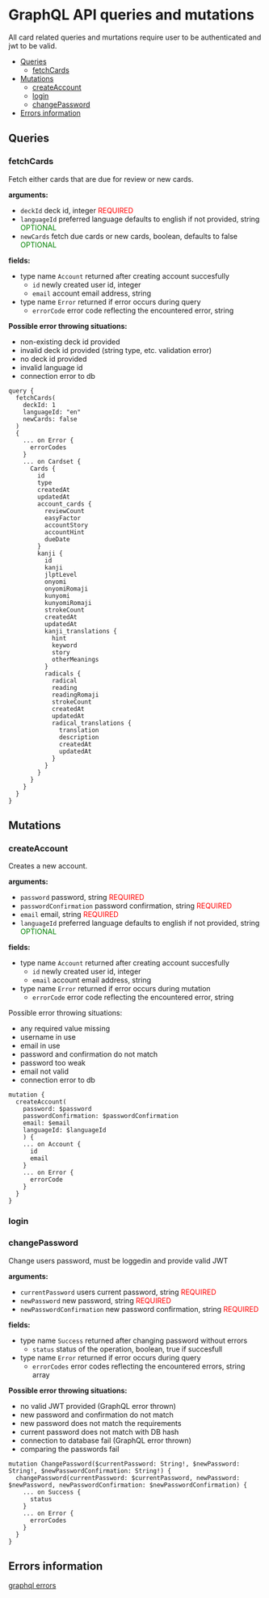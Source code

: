 # GraphQL API queries and mutations

All card related queries and murtations require user to be authenticated and jwt to be valid.

* [Queries](#queries)
  * [fetchCards](#fetchcards)
* [Mutations](#mutations)
  * [createAccount](#createaccount)
  * [login](#login)
  * [changePassword](#changepassword)
* [Errors information](#errors-information)


## Queries


### fetchCards

Fetch either cards that are due for review or new cards.

**arguments:**
  * `deckId` deck id, integer <span style="color:red">REQUIRED</span>
  * `languageId` preferred language defaults to english if not provided, string <span style="color:green">OPTIONAL</span>
  * `newCards` fetch due cards or new cards, boolean, defaults to false <span style="color:green">OPTIONAL</span>

**fields:**
  * type name `Account` returned after creating account succesfully
    * `id` newly created user id, integer
    * `email` account email address, string
  * type name `Error` returned if error occurs during query
    * `errorCode` error code reflecting the encountered error, string


**Possible error throwing situations:**
  * non-existing deck id provided
  * invalid deck id provided (string type, etc. validation error)
  * no deck id provided
  * invalid language id
  * connection error to db

```
query {
  fetchCards(
    deckId: 1
    languageId: "en"
    newCards: false
  )
  {
    ... on Error {
      errorCodes
    }
    ... on Cardset {
      Cards {
        id
        type
        createdAt
        updatedAt
        account_cards {
          reviewCount
          easyFactor
          accountStory
          accountHint
          dueDate
        }
        kanji {
          id
          kanji
          jlptLevel
          onyomi
          onyomiRomaji
          kunyomi
          kunyomiRomaji
          strokeCount
          createdAt
          updatedAt
          kanji_translations {
            hint
            keyword
            story
            otherMeanings
          }
          radicals {
            radical
            reading
            readingRomaji
            strokeCount
            createdAt
            updatedAt
            radical_translations {
              translation
              description
              createdAt
              updatedAt
            }
          }
        }
      }
    }
  }
}
```


## Mutations


### createAccount

Creates a new account.

**arguments:**
  * `password` password, string <span style="color:red">REQUIRED</span>
  * `passwordConfirmation` password confirmation, string <span style="color:red">REQUIRED</span>
  * `email` email, string <span style="color:red">REQUIRED</span>
  * `languageId` preferred language defaults to english if not provided, string <span style="color:green">OPTIONAL</span>

**fields:**
  * type name `Account` returned after creating account succesfully
    * `id` newly created user id, integer
    * `email` account email address, string
  * type name `Error` returned if error occurs during mutation
    * `errorCode` error code reflecting the encountered error, string

Possible error throwing situations:
  * any required value missing
  * username in use
  * email in use
  * password and confirmation do not match
  * password too weak
  * email not valid
  * connection error to db

```
mutation {
  createAccount(
    password: $password
    passwordConfirmation: $passwordConfirmation
    email: $email
    languageId: $languageId
    ) {
    ... on Account {
      id
      email
    }
    ... on Error {
      errorCode
    }
  }
}
```

### login




### changePassword

Change users password, must be loggedin and provide valid JWT

**arguments:**
  * `currentPassword` users current password, string <span style="color:red">REQUIRED</span>
  * `newPassword` new password, string <span style="color:red">REQUIRED</span>
  * `newPasswordConfirmation` new password confirmation, string <span style="color:red">REQUIRED</span>

**fields:**
  * type name `Success` returned after changing password without errors
    * `status` status of the operation, boolean, true if succesfull
  * type name `Error` returned if error occurs during query
    * `errorCodes` error codes reflecting the encountered errors, string array

**Possible error throwing situations:**
  * no valid JWT provided (GraphQL error thrown)
  * new password and confirmation do not match
  * new password does not match the requirements
  * current password does not match with DB hash
  * connection to database fail (GraphQL error thrown)
  * comparing the passwords fail

```
mutation ChangePassword($currentPassword: String!, $newPassword: String!, $newPasswordConfirmation: String!) {
  changePassword(currentPassword: $currentPassword, newPassword: $newPassword, newPasswordConfirmation: $newPasswordConfirmation) {
    ... on Success {
      status
    }
    ... on Error {
      errorCodes
    }
  }
}
```


## Errors information

[graphql errors](https://www.apollographql.com/docs/apollo-server/data/errors/#masking-and-logging-errors)





